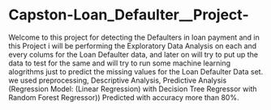 # Capston-Loan_Defaulter__Project-
Welcome to this project for detecting the Defaulters in loan payment and in this Project i will be performing the Exploratory Data Analysis on each and every colums for the Loan Defaulter data, and later on will try to put up the data to test for the same and will try to run some machine learning alogrithms just to predict the missing values for the Loan Defaulter Data set. we used preprocessing, Descriptive Analysis, Predictive Analysis (Regression Model: (Linear Regression) with Decision Tree Regressor with Random Forest Regressor)) Predicted with accuracy more than 80%.
